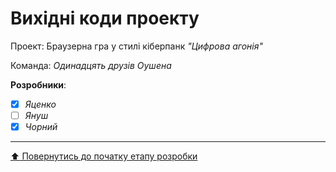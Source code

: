 # Вихідні коди проекту

Проект: Браузерна гра у стилі кіберпанк *"Цифрова агонія"*

Команда: *Одинадцять друзів Оушена*

**Розробники**:

- [x] *Яценко*
- [ ] *Януш*
- [x] *Чорний*
 
 ---
[:arrow_up: Повернутись до початку етапу розробки](/docs/3.Developing/README.md)
